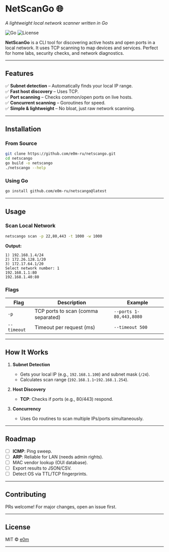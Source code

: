# **NetScanGo** 🌐  
*A lightweight local network scanner written in Go*  

![Go](https://img.shields.io/badge/Go-1.23+-blue?logo=go)
![License](https://img.shields.io/badge/License-MIT-green)  

**NetScanGo** is a CLI tool for discovering active hosts and open ports in a local network. It uses TCP scanning to map devices and services. Perfect for home labs, security checks, and network diagnostics.  

---

## **Features**  
✅ **Subnet detection** – Automatically finds your local IP range.  
✅ **Fast host discovery** – Uses TCP.  
✅ **Port scanning** – Checks common/open ports on live hosts.  
✅ **Concurrent scanning** – Goroutines for speed.  
✅ **Simple & lightweight** – No bloat, just raw network scanning.  

---

## **Installation**  
### **From Source**  
```bash
git clone https://github.com/e0m-ru/netscango.git
cd netscango
go build -o netscango
./netscango --help
```

### **Using Go**  
```bash
go install github.com/e0m-ru/netscango@latest
```

---

## **Usage**  
### **Scan Local Network**  
```bash
netscango scan -p 22,80,443 -t 1000 -w 1000
```
**Output:**  
```
1) 192.168.1.4/24
2) 172.26.128.1/20
3) 172.17.64.1/20
Select network number: 1
192.168.1.1:80
192.168.1.40:80
```

### **Flags**  
| Flag       | Description                          | Example                     |
|------------|--------------------------------------|-----------------------------|
| `-p`       | TCP ports to scan (comma separated)  | `--ports 1-80,443,8080`       |
| `--timeout`| Timeout per request (ms)             | `--timeout 500`             |

---

## **How It Works**  
1. **Subnet Detection**  
   - Gets your local IP (e.g., `192.168.1.100`) and subnet mask (`/24`).  
   - Calculates scan range (`192.168.1.1`–`192.168.1.254`).  

2. **Host Discovery**  
   - **TCP**: Checks if ports (e.g., 80/443) respond.  

3. **Concurrency**  
   - Uses Go routines to scan multiple IPs/ports simultaneously.  

---

## **Roadmap**  
- [ ] **ICMP**: Ping sweep.  
- [ ] **ARP**: Reliable for LAN (needs admin rights).  
- [ ] MAC vendor lookup (OUI database).  
- [ ] Export results to JSON/CSV.  
- [ ] Detect OS via TTL/TCP fingerprints.  

---

## **Contributing**  
PRs welcome! For major changes, open an issue first.  

---

## **License**  
MIT © [e0m](https://github.com/e0m-ru)  

---
